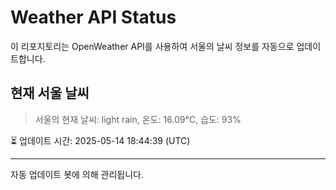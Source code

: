
# Weather API Status

이 리포지토리는 OpenWeather API를 사용하여 서울의 날씨 정보를 자동으로 업데이트합니다.

## 현재 서울 날씨
> 서울의 현재 날씨: light rain, 온도: 16.09°C, 습도: 93%

⏳ 업데이트 시간: 2025-05-14 18:44:39 (UTC)

---
자동 업데이트 봇에 의해 관리됩니다.
